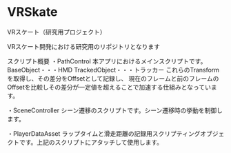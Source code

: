 # VRSkate
VRスケート（研究用プロジェクト）

VRスケート開発における研究用のリポジトリとなります

スクリプト概要
・PathControl
本アプリにおけるメインスクリプトです。
BaseObject・・・HMD
TrackedObject・・・トラッカー
これらのTransformを取得し、その差分をOffsetとして記録し、
現在のフレームと前のフレームのOffsetを比較しその差分が一定値を超えることで加速する仕組みとなっています。

・SceneController
シーン遷移のスクリプトです。シーン遷移時の挙動を制御します。

・PlayerDataAsset
ラップタイムと滑走距離の記録用スクリプティングオブジェクトです。上記のスクリプトにアタッチして使用します。
